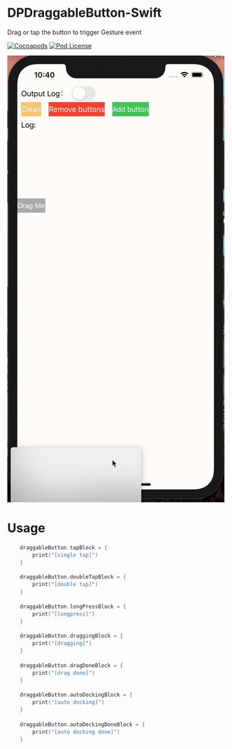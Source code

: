 # DPDraggableButton-Swift
Drag or tap the button to trigger Gesture event

[![Cocoapods](https://img.shields.io/cocoapods/v/DPDraggableButton.svg)](http://cocoapods.org/?q=DPDraggableButton)
[![Pod License](http://img.shields.io/cocoapods/l/DPDraggableButton.svg)](https://github.com/HongliYu/DPDraggableButton-Swift/blob/master/LICENSE)

![screenshot](https://github.com/HongliYu/DPDraggableButton-Swift/blob/master/DPDraggableButton.gif?raw=true)

# Usage

```  swift
    draggableButton.tapBlock = {
        print("[single tap]")
    }
    
    draggableButton.doubleTapBlock = {
        print("[double tap]")
    }
    
    draggableButton.longPressBlock = {
        print("[longpress]")
    }
    
    draggableButton.draggingBlock = {
        print("[dragging]")
    }
    
    draggableButton.dragDoneBlock = {
        print("[drag done]")
    }
    
    draggableButton.autoDockingBlock = {
        print("[auto docking]")
    }
    
    draggableButton.autoDockingDoneBlock = {
        print("[auto docking done]")
    }
